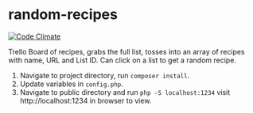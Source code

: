 random-recipes
==============

[![Code Climate](https://codeclimate.com/github/WebDevSummit/random-recipes/badges/gpa.svg)](https://codeclimate.com/github/WebDevSummit/random-recipes)

Trello Board of recipes, grabs the full list, tosses into an array of recipes with name, URL and List ID. Can click on a list to get a random recipe. 

1. Navigate to project directory, run `composer install`.
2. Update variables in `config.php`.
3. Navigate to public directory and run `php -S localhost:1234` visit http://localhost:1234 in browser to view.
